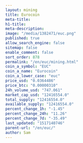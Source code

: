 ```yaml
---
layout: mining
title: Eurocoin
meta-title: 
h1-title: 
meta-description: 
image: "/media/1382471/euc.png"
published: true
allow_search_engine: false
sitemap: false
enable_comment: false
sort_order: 878
permalink: "/en/euc/mining.html"
coin_a_symbol: "EUC"
coin_a_name: "Eurocoin"
coin_a_lower_case: "euc"
price_usd: "0.0364486"
price_btc: "0.00000310"
24h_volume_usd: "747.061"
market_cap_usd: "12416554.0"
total_supply: "12416554.0"
available_supply: "12416554.0"
percent_change_1h: "-1.45"
percent_change_24h: "11.26"
percent_change_7d: "-35.49"
last_updated: "1517140746"
parent-url: "/en/euc/"
author: Sam
---
```


